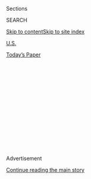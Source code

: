 <div id="app">

<div>

<div>

<div>

<div class="NYTAppHideMasthead css-1q2w90k e1suatyy0">

<div class="section css-ui9rw0 e1suatyy2">

<div class="css-eph4ug er09x8g0">

<div class="css-6n7j50">

</div>

<span class="css-1dv1kvn">Sections</span>

<div class="css-10488qs">

<span class="css-1dv1kvn">SEARCH</span>

</div>

[Skip to content](#site-content)[Skip to site index](#site-index)

</div>

<div id="masthead-section-label" class="css-1wr3we4 eaxe0e00">

[U.S.](https://www.nytimes.com/section/us)

</div>

<div class="css-10698na e1huz5gh0">

</div>

</div>

<div id="masthead-bar-one" class="section hasLinks css-15hmgas e1csuq9d3">

<div class="css-uqyvli e1csuq9d0">

</div>

<div class="css-1uqjmks e1csuq9d1">

</div>

<div class="css-9e9ivx">

[](https://myaccount.nytimes.com/auth/login?response_type=cookie&client_id=vi)

</div>

<div class="css-1bvtpon e1csuq9d2">

[Today’s Paper](https://www.nytimes.com/section/todayspaper)

</div>

</div>

</div>

</div>

<div data-aria-hidden="false">

<div id="site-content" role="main">

<div>

<div class="css-1aor85t" style="opacity:0.000000001;z-index:-1;visibility:hidden">

<div class="css-1hqnpie">

<div class="css-epjblv">

<span class="css-17xtcya">[U.S.](/section/us)</span><span class="css-x15j1o">|</span><span class="css-fwqvlz">Parkland
Shooting: Where Gun Control and School Safety Stand Today</span>

</div>

<div class="css-k008qs">

<div class="css-1iwv8en">

<span class="css-18z7m18"></span>

<div>

</div>

</div>

<span class="css-1n6z4y">https://nyti.ms/2E7JHwh</span>

<div class="css-1705lsu">

<div class="css-4xjgmj">

<div class="css-4skfbu" role="toolbar" data-aria-label="Social Media Share buttons, Save button, and Comments Panel with current comment count" data-testid="share-tools">

  - 
  - 
  - 
  - 
    
    <div class="css-6n7j50">
    
    </div>

  - 
  - 

</div>

</div>

</div>

</div>

</div>

</div>

<div id="NYT_TOP_BANNER_REGION" class="css-13pd83m">

</div>

<div id="top-wrapper" class="css-1sy8kpn">

<div id="top-slug" class="css-l9onyx">

Advertisement

</div>

[Continue reading the main story](#after-top)

<div class="ad top-wrapper" style="text-align:center;height:100%;display:block;min-height:250px">

<div id="top" class="place-ad" data-position="top" data-size-key="top">

</div>

</div>

<div id="after-top">

</div>

</div>

<div>

<div id="sponsor-wrapper" class="css-1hyfx7x">

<div id="sponsor-slug" class="css-19vbshk">

Supported by

</div>

[Continue reading the main story](#after-sponsor)

<div id="sponsor" class="ad sponsor-wrapper" style="text-align:center;height:100%;display:block">

</div>

<div id="after-sponsor">

</div>

</div>

<div class="css-186x18t">

</div>

<div class="css-1vkm6nb ehdk2mb0">

# Parkland Shooting: Where Gun Control and School Safety Stand Today

</div>

The Parkland students became a force for gun control legislation and
boosted the youth vote. Here’s how they changed America’s response to
mass shootings.

<div class="css-79elbk" data-testid="photoviewer-wrapper">

<div class="css-z3e15g" data-testid="photoviewer-wrapper-hidden">

</div>

<div class="css-1a48zt4 ehw59r15" data-testid="photoviewer-children">

![<span class="css-16f3y1r e13ogyst0" data-aria-hidden="true">One of the
many supportive signs that still surround Marjory Stoneman Douglas High
School in Parkland,
Fla.</span><span class="css-cnj6d5 e1z0qqy90" itemprop="copyrightHolder"><span class="css-1ly73wi e1tej78p0">Credit...</span><span><span>Eve
Edelheit for The New York
Times</span></span></span>](https://static01.nyt.com/images/2019/02/14/us/14parklandchanges1/merlin_150573825_d86ec28d-8387-475d-936d-3e8de8e960b5-articleLarge.jpg?quality=75&auto=webp&disable=upscale)

</div>

</div>

<div class="css-18e8msd">

<div class="css-vp77d3 epjyd6m0">

<div class="css-1baulvz">

By <span class="css-1baulvz" itemprop="name">Margaret Kramer</span> and
[<span class="css-1baulvz last-byline" itemprop="name">Jennifer
Harlan</span>](https://www.nytimes.com/by/jennifer-harlan)

</div>

</div>

  - Feb. 13, 2019

  - 
    
    <div class="css-4xjgmj">
    
    <div class="css-d8bdto" role="toolbar" data-aria-label="Social Media Share buttons, Save button, and Comments Panel with current comment count" data-testid="share-tools">
    
      - 
      - 
      - 
      - 
        
        <div class="css-6n7j50">
        
        </div>
    
      - 
      - 
    
    </div>
    
    </div>

</div>

</div>

<div class="section meteredContent css-1r7ky0e" name="articleBody" itemprop="articleBody">

<div class="css-1fanzo5 StoryBodyCompanionColumn">

<div class="css-53u6y8">

On Feb. 14, 2018, a former student slaughtered 17 people at Marjory
Stoneman Douglas High School in Parkland, Fla.

The next day, David Hogg, a student who survived the attack, [expressed
his
frustration](https://www.nytimes.com/2018/02/15/us/david-hogg-florida-shooting.html)
at the pattern of political inaction that seems to follow mass shootings
in the United States. He was not surprised that there had been another
school shooting, he said, and that fact alone “says so much about the
current state that our country is in, and how much has to be done.”

“We need to do something,” he said. In the course of the next year,
students would change the way the nation handles mass shootings,
spurring new gun legislation and school safety measures, and holding to
account the adults they felt had failed them.

Here’s a look at where they made those changes happen, and where they
were disappointed.

## The Students Take the Lead

With Parkland, it was the students who set the agenda. Their [openness
about their
pain](https://www.nytimes.com/2018/02/25/us/florida-shooting-parkland-students.html)
made them formidable leaders of the movement for gun control, and their
displays of [strength and utter
grief](https://www.nytimes.com/2018/04/04/us/parkland-shooting-yearbook.html)
struck a chord with a nation numbed by repeated acts of violence.

</div>

</div>

<div class="css-1fanzo5 StoryBodyCompanionColumn">

<div class="css-53u6y8">

In the weeks after the shooting, busloads of Stoneman Douglas students
took their case [to the Florida
capital](https://www.nytimes.com/2018/02/20/us/parkland-students-shooting-florida.html)
and [to
Washington](https://www.nytimes.com/2018/02/20/us/parkland-students-shooting-florida.html).
With a rallying cry of “Never Again,” they gathered support from other
[young
people](https://www.nytimes.com/2018/02/16/us/columbine-mass-shootings.html)
and activists, and their [March for Our
Lives](https://www.nytimes.com/2018/03/24/us/politics/students-lead-huge-rallies-for-gun-control-across-the-us.html)
campaign spurred huge rallies and hundreds of protests, including a
nationwide [school
walkout](https://www.nytimes.com/2018/03/14/us/school-walkout.html). The
students’ pleas reached the [White
House](https://www.nytimes.com/2018/02/21/us/politics/trump-guns-school-shooting.html),
imploring President Trump to better protect schools and limit access to
guns.

</div>

</div>

![<span class="css-16f3y1r e13ogyst0">The protests calling for stricter
gun control measures come on the heels of other youth movements, but the
momentum they have gained makes them stand
out.</span>](https://static01.nyt.com/images/2018/02/27/autossell/27video/AP_18053052510952-videoSixteenByNineJumbo1600.jpg)

<div class="css-1fanzo5 StoryBodyCompanionColumn">

<div class="css-53u6y8">

And the movement brought youth activism to a new age — finding [global
power in social
media](https://www.nytimes.com/2018/03/07/us/parkland-students-social-media.html)
and pushing public officials to [acknowledge their
accountability](https://www.nytimes.com/2018/02/22/arts/television/school-shooting-town-hall-cnn.html).

*\[Read how the Parkland massacre has* [*changed the lives of the
survivors*](https://www.nytimes.com/2019/02/13/us/parkland-anniversary-marjory-stoneman-douglas.html)
*in their own words.\]*

Three months after the massacre in Parkland, 10 people were killed in
yet another school shooting, this one in [Santa Fe,
Tex](https://www.nytimes.com/2018/05/24/us/santa-fe-shooting-students-parkland.html).,
compounding the Stoneman Douglas students’ [outrage and
resolve](https://www.nytimes.com/2018/05/18/us/santa-fe-parkland-shooting.html),
and placing them in a new role: consoling those who were suffering as
they were. “Something about Parkland has been different,” said [Melissa
Strassner](https://www.nytimes.com/2018/03/23/us/mass-shooting-survivors-march-lives-.html),
a survivor of the Columbine school shooting in 1999. “They truly have
inspired a nation.”

</div>

</div>

<div>

</div>

<div class="css-1fanzo5 StoryBodyCompanionColumn">

<div class="css-53u6y8">

## The Adults Are Held to Account

Stoneman Douglas students and parents were outraged by what they viewed
as gross incompetence on the part of school and law enforcement
officials. Video showed that a sheriff’s deputy assigned to the school
[did not enter the
building](https://www.nytimes.com/2018/02/22/us/nikolas-cruz-florida-shooting.html)
as the attack unfolded. Seven other deputies remained outside as
gunshots rang out, a [state
commission](https://www.nytimes.com/2018/12/12/us/parkland-shooting-florida-commission-report.html)
found. And another officer [prevented paramedics from
entering](https://www.nytimes.com/2018/06/01/us/parkland-shooting-paramedic-police-response.html).

</div>

</div>

![<span class="css-16f3y1r e13ogyst0">Surveillance video showed the only
armed sheriff’s deputy at Marjory Stoneman Douglas High School in
Parkland, Fla., remaining outside during the massacre on Feb. 14,
2018.</span>](https://static01.nyt.com/images/2018/03/15/autossell/cam-collage/cam-collage-videoSixteenByNine3000.jpg)

<div class="css-1fanzo5 StoryBodyCompanionColumn">

<div class="css-53u6y8">

The school district also appeared to have missed [several warning
signs](https://www.nytimes.com/2018/03/18/us/nikolas-cruz-baker-act.html)
about the former student charged in the massacre, Nikolas Cruz. The
parents of two 14-year-old students who were killed [decided to run for
the school
board](https://www.nytimes.com/2018/05/15/us/parkland-parents-school-board.html)
to fix what they thought went wrong. One of them
[won](https://www.nytimes.com/2018/08/28/us/parkland-school-board-election.html).

And in January, Florida’s new Republican governor, Ron DeSantis,
[suspended Sheriff Scott
Israel](https://www.nytimes.com/2019/01/09/us/parkland-shooting-desantis-scott-israel.html)
for his “neglect of duty” and “incompetence.” Mr. Israel, who is a
Democrat and a vocal opponent of the National Rifle Association,
continues to insist that the criticism of him is politically motivated
and that “there was no wrongdoing on my part.” Multiple deputies have
also been suspended, and one ultimately resigned.

</div>

</div>

<div>

</div>

<div class="css-1fanzo5 StoryBodyCompanionColumn">

<div class="css-53u6y8">

## A New Focus on Mental Health and Red Flag Laws

In the case of Mr. Cruz, the warning signs were many. There were the
boasts about killing animals, the
[expulsion](https://www.nytimes.com/2018/02/14/us/nikolas-cruz-florida-shooting.html),
the stalking of a female classmate, the [repeated
calls](https://www.nytimes.com/2018/02/15/us/nikolas-cruz-florida-shooting.html)
from his mother to the police. School counselors and a sheriff’s deputy
[decided at one point that he should be forcibly
committed](https://www.nytimes.com/2018/03/18/us/nikolas-cruz-baker-act.html)
for psychiatric evaluation, only to apparently change their minds the
next day. Multiple tips to the F.B.I. were [left
uninvestigated](https://www.nytimes.com/2018/02/16/us/fbi-nikolas-cruz-shooting.html)
— one [woman told the bureau’s tip
line](https://www.nytimes.com/2018/02/23/us/fbi-tip-nikolas-cruz.html)
she was worried about Mr. Cruz going “into a school and just shooting
the place up.”

</div>

</div>

<div class="css-79elbk" data-testid="photoviewer-wrapper">

<div class="css-z3e15g" data-testid="photoviewer-wrapper-hidden">

</div>

<div class="css-1a48zt4 ehw59r15" data-testid="photoviewer-children">

![<span class="css-16f3y1r e13ogyst0" data-aria-hidden="true">Memorials
remain in place around Stoneman Douglas, a year after the
shooting.</span><span class="css-cnj6d5 e1z0qqy90" itemprop="copyrightHolder"><span class="css-1ly73wi e1tej78p0">Credit...</span><span>Eve
Edelheit for The New York
Times</span></span>](https://static01.nyt.com/images/2019/02/14/us/14parklandchanges/merlin_150573840_47c32151-44c1-4395-8706-88c6de70ab5d-articleLarge.jpg?quality=75&auto=webp&disable=upscale)

</div>

</div>

<div class="css-1fanzo5 StoryBodyCompanionColumn">

<div class="css-53u6y8">

At that time, there was no law in Florida that would have prevented Mr.
Cruz from buying a gun or would have allowed the police to take away his
weapon. A [gun control
bill](https://www.nytimes.com/2018/03/08/us/florida-gun-bill.html) the
state passed in March now allows law enforcement — with judicial
approval — to bar a person deemed dangerous from owning guns for up to a
year. Florida courts granted more than 1,000 such orders in the first
nine months after the law took effect, according to [The Associated
Press](http://www.newser.com/article/206dca91a0e845269f3b3838df1b6c40/gun-seizure-laws-grow-in-popularity-since-parkland-shooting.html).
Eight other states have [passed similar “red flag”
laws](https://www.nytimes.com/interactive/2018/12/14/us/politics/gun-control-laws.html)
in the last year, bringing the total with such laws to 14. Several more
states are expected to take up measures in 2019.

</div>

</div>

<div>

</div>

<div class="css-1fanzo5 StoryBodyCompanionColumn">

<div class="css-53u6y8">

## Gun Control Proves Harder at the National Level

[State
legislatures](https://www.nytimes.com/interactive/2018/12/14/us/politics/gun-control-laws.html),
both Republican- and Democratic-controlled, passed 76 gun control laws
in the past year — from bans on bump stocks and caps on magazine sizes
to new minimum-age requirements and expanded background checks. Among
the victories for gun control advocates was an omnibus bill in
[Florida](https://www.nytimes.com/2018/03/07/us/florida-shooting-gunman-indicted.html)
that raised the minimum age to purchase a firearm in the state to 21 and
extended the waiting period to three days. In all, more than half the
states passed at least one gun control measure in 2018, with
[Washington](https://www.nytimes.com/2019/01/02/us/washington-state-new-gun-law.html)
and [New
York](https://www.nytimes.com/2019/01/29/nyregion/gun-laws-new-york.html)
joining the trend in 2019.

At the same time, there were significantly fewer new state laws
expanding gun rights in 2018 than the year before, according to an
[end-of-year
report](https://lawcenter.giffords.org/wp-content/uploads/2018/12/Giffords-Law-Center-Year-End-Trendwatch-2018_Digital-Spreads.pdf)
by the national advocacy group Giffords. Data provided by the N.R.A.
also indicated that the number of enacted gun control measures
outnumbered pro-gun measures for the first time in at least six years.

</div>

</div>

![<span class="css-16f3y1r e13ogyst0">After the shooting at a high
school in Parkland, Fla., that killed 17 people, the N.R.A. used its
political clout and a powerful P.R. campaign to fight gun control
efforts.</span><span class="css-cch8ym"><span class="css-1dv1kvn">Credit</span><span class="css-cnj6d5 e1z0qqy90" itemprop="copyrightHolder"><span class="css-1ly73wi e1tej78p0">Credit...</span><span>Jim
Watson/Agence France-Presse — Getty
Images</span></span></span>](https://static01.nyt.com/images/2018/05/03/us/politics/AFP_10V2II/AFP_10V2II-videoSixteenByNine3000.jpg)

<div class="css-1fanzo5 StoryBodyCompanionColumn">

<div class="css-53u6y8">

But at the federal level, any momentum for change was quickly stymied by
[partisan
gridlock](https://www.nytimes.com/2018/02/15/us/politics/congress-inaction-guns.html).
Republican leaders in Congress [remained
silent](https://www.nytimes.com/2018/02/25/us/politics/gun-control-congress-governors.html)
as their Democratic colleagues called, once again, for changes in the
wake of a mass shooting. The White House [flip-flopped on
promises](https://www.nytimes.com/2018/03/12/us/politics/trump-gun-control-national-rifle-association.html)
to raise the minimum age to purchase rifles and to enforce universal
background checks. And the N.R.A. [pressed
lawmakers](https://www.nytimes.com/2018/02/24/us/politics/nra-gun-control-florida.html),
[including the
president](https://www.nytimes.com/2018/03/01/us/politics/trump-republicans-gun-control.html),
to give priority to the interests of gun owners.

*\[Nearly 1,200 children have been killed by gun violence since the
shooting in Parkland.* [*Read how teenage journalists told their
stories.*](https://www.nytimes.com/2019/02/13/us/parkland-obituaries-students.html)*\]*

</div>

</div>

<div class="css-1fanzo5 StoryBodyCompanionColumn">

<div class="css-53u6y8">

In the end, the only significant national change was a [ban on bump
stocks](https://www.nytimes.com/2018/12/18/us/politics/trump-bump-stocks-ban.html)
— which members of both parties had been calling for since the [Las
Vegas
shooting](https://www.nytimes.com/interactive/2017/10/02/us/vegas-guns.html)
in October 2017.

The House of Representatives, where Democrats took power in January, has
now made [gun safety a
priority](https://www.nytimes.com/2019/01/08/us/politics/house-democrats-gun-control.html),
and the Judiciary Committee passed two gun-control bills on Wednesday
that would strengthen background checks and close a loophole that
allowed Dylann S. Roof to buy a gun that he used in the Charleston
church massacre in 2015.<span class="css-8l6xbc evw5hdy0"> </span>But
with a Republican Senate and president, the chances of either measure
moving beyond the House are virtually nil.

</div>

</div>

<div>

</div>

<div class="css-1fanzo5 StoryBodyCompanionColumn">

<div class="css-53u6y8">

## Arming Teachers, and Other Approaches to School Security

In the days after Parkland, a [flood of threats and false
alarms](https://www.nytimes.com/2018/02/25/us/threats-schools-shootings.html)
heightened the focus on school security nationwide. Schools have turned
to an array of measures: hiring [armed
guards](https://www.nytimes.com/2019/02/11/us/guns-in-schools.html),
requiring students to carry [clear
backpacks](https://www.nytimes.com/2018/03/21/us/florida-school-shooting-clear-backpacks.html),
arming teachers with [baseball
bats](https://www.nytimes.com/2018/04/11/us/erie-bats-school-shooting.html).
Some campuses have added more [cameras and metal
detectors](https://www.nytimes.com/2018/08/11/us/back-to-school-security-guns.html)
or hired companies to [monitor students’ social
media](https://www.nytimes.com/2018/09/06/us/social-media-monitoring-school-shootings.html)
for potential threats — all of which has created a [lucrative
market](https://www.nytimes.com/2018/03/04/business/school-security-industry-surges-after-shootings.html)
for school security.

</div>

</div>

![<span class="css-16f3y1r e13ogyst0">President Trump read the
recommendations of the Federal Commission on School Safety, which played
down the role of guns in school
violence.</span><span class="css-cch8ym"><span class="css-1dv1kvn">Credit</span><span class="css-cnj6d5 e1z0qqy90" itemprop="copyrightHolder"><span class="css-1ly73wi e1tej78p0">Credit...</span><span>Samuel
Corum for The New York
Times</span></span></span>](https://static01.nyt.com/images/2018/12/19/us/politics/19dc-schoolsafety-vid/19dc-schoolsafety-vid-videoSixteenByNine3000.jpg)

<div class="css-1fanzo5 StoryBodyCompanionColumn">

<div class="css-53u6y8">

The president voiced support in the days after Parkland for [arming
teachers with
guns](https://www.nytimes.com/2018/02/22/us/politics/trump-guns-school-shootings.html)
as a way to prevent further massacres. It was an early indicator of the
tack that he and congressional Republicans would take in [addressing the
shooting](https://www.nytimes.com/2018/03/14/us/politics/congress-school-safety-gun-control-house-vote.html).
In March, Mr. Trump [announced the creation of a federal
commission](https://www.nytimes.com/2018/03/11/us/politics/trump-guns-school-training.html)
to examine school safety proposals, including raising the minimum age
for buying certain firearms. But two months later, Education Secretary
Betsy DeVos [informed a Senate
committee](https://www.nytimes.com/2018/06/05/us/politics/devos-guns-school-safety-commission.html)
that the commission would not look at the role guns play in school
violence. Its final report played down the role of guns, and advised
schools to improve mental health services and train school personnel to
use firearms.

</div>

</div>

<div>

</div>

<div class="css-1fanzo5 StoryBodyCompanionColumn">

<div class="css-53u6y8">

## From Protests to the Polls

When it became clear that Congress would not act on guns, the Parkland
students turned their attention to [rallying young voters and increasing
turnout](https://www.nytimes.com/2018/03/22/us/politics/march-for-our-lives-gun-control.html)
in the midterm elections in November.

</div>

</div>

<div class="css-1fanzo5 StoryBodyCompanionColumn">

<div class="css-53u6y8">

Madison Leal, a student at Stoneman Douglas, said in March about
politicians who would not take action: “I’m going to vote them out of
office. And so is my entire generation. And they’ll be sorry then.”

In the summer, a [busload of students traveled the
country](https://www.nytimes.com/2018/08/15/us/politics/parkland-students-voting.html)
on a Road to Change tour aimed at registering young voters. In tandem
with various voter groups and celebrities promoting registration, the
Parkland students helped [spike record numbers for young voter
registration](https://www.nytimes.com/2018/05/20/us/politics/young-voters-registration-parkland.html),
registering thousands of voters at their rallies. The March for Our
Lives campaign reported a [10 percent increase in youth
turnout](https://marchforourlives.com/) in 2018, compared with the
previous midterm elections in 2014.

</div>

</div>

<div class="css-79elbk" data-testid="photoviewer-wrapper">

<div class="css-z3e15g" data-testid="photoviewer-wrapper-hidden">

</div>

<div class="css-1a48zt4 ehw59r15" data-testid="photoviewer-children">

<div class="css-1xdhyk6 erfvjey0">

<span class="css-1ly73wi e1tej78p0">Image</span>

<div class="css-zjzyr8">

<div data-testid="lazyimage-container" style="height:257.77777777777777px">

</div>

</div>

</div>

<span class="css-16f3y1r e13ogyst0" data-aria-hidden="true">Tens of
thousands of people gathered for a March For Our Lives event in San
Francisco.</span><span class="css-cnj6d5 e1z0qqy90" itemprop="copyrightHolder"><span class="css-1ly73wi e1tej78p0">Credit...</span><span>Jim
Wilson/The New York Times</span></span>

</div>

</div>

<div class="css-1fanzo5 StoryBodyCompanionColumn">

<div class="css-53u6y8">

[Two dozen pro-gun candidates were
defeated](https://www.nytimes.com/2018/11/07/us/elections-gun-control-florida.html)
in contests for House seats, though 88 of the 129 candidates backed by
the N.R.A. did win. Gun control featured prominently as an issue in the
midterms, and underdog candidates like Lucy McBath of Georgia, Jason
Crow of Colorado and Abigail Spanberger of Virginia [won seats in the
House](https://www.nytimes.com/2018/11/09/us/politics/gun-control-california-shooting.html)
after campaigning strongly for gun control measures.

One thing was clear from the midterms: Young voters were energized. The
results of that may continue to be felt in the years and decades to
come.

</div>

</div>

<div>

</div>

</div>

<div>

</div>

<div>

</div>

<div>

</div>

<div>

<div id="bottom-wrapper" class="css-1ede5it">

<div id="bottom-slug" class="css-l9onyx">

Advertisement

</div>

[Continue reading the main story](#after-bottom)

<div id="bottom" class="ad bottom-wrapper" style="text-align:center;height:100%;display:block;min-height:90px">

</div>

<div id="after-bottom">

</div>

</div>

</div>

</div>

</div>

## Site Index

<div>

</div>

## Site Information Navigation

  - [© <span>2020</span> <span>The New York Times
    Company</span>](https://help.nytimes.com/hc/en-us/articles/115014792127-Copyright-notice)

<!-- end list -->

  - [NYTCo](https://www.nytco.com/)
  - [Contact
    Us](https://help.nytimes.com/hc/en-us/articles/115015385887-Contact-Us)
  - [Work with us](https://www.nytco.com/careers/)
  - [Advertise](https://nytmediakit.com/)
  - [T Brand Studio](http://www.tbrandstudio.com/)
  - [Your Ad
    Choices](https://www.nytimes.com/privacy/cookie-policy#how-do-i-manage-trackers)
  - [Privacy](https://www.nytimes.com/privacy)
  - [Terms of
    Service](https://help.nytimes.com/hc/en-us/articles/115014893428-Terms-of-service)
  - [Terms of
    Sale](https://help.nytimes.com/hc/en-us/articles/115014893968-Terms-of-sale)
  - [Site Map](https://spiderbites.nytimes.com)
  - [Help](https://help.nytimes.com/hc/en-us)
  - [Subscriptions](https://www.nytimes.com/subscription?campaignId=37WXW)

</div>

</div>

</div>

</div>
